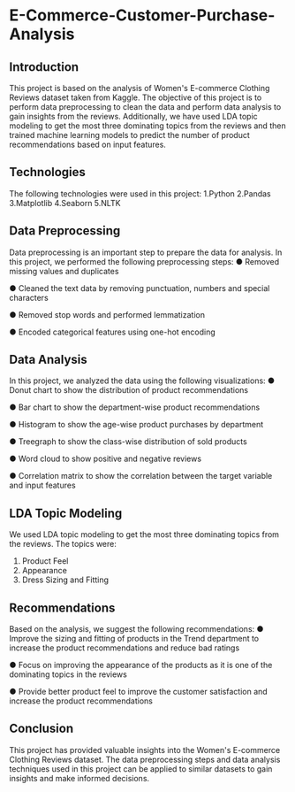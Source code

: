 # E-Commerce-Customer-Purchase-Analysis
## Introduction
This project is based on the analysis of Women's E-commerce Clothing Reviews dataset taken from Kaggle. The objective of this project is to perform data preprocessing to clean the data and perform data analysis to gain insights from the reviews. Additionally, we have used LDA topic modeling to get the most three dominating topics from the reviews and then trained machine learning models to predict the number of product recommendations based on input features.
## Technologies
The following technologies were used in this project:
1.Python
2.Pandas
3.Matplotlib
4.Seaborn
5.NLTK

## Data Preprocessing
Data preprocessing is an important step to prepare the data for analysis. In this project, we performed the following preprocessing steps:
●	Removed missing values and duplicates

●	Cleaned the text data by removing punctuation, numbers and special characters

●	Removed stop words and performed lemmatization

●	Encoded categorical features using one-hot encoding

## Data Analysis
In this project, we analyzed the data using the following visualizations:
●	Donut chart to show the distribution of product recommendations

●	Bar chart to show the department-wise product recommendations

●	Histogram to show the age-wise product purchases by department

●	Treegraph to show the class-wise distribution of sold products

●	Word cloud to show positive and negative reviews

●	Correlation matrix to show the correlation between the target variable and input features
## LDA Topic Modeling
We used LDA topic modeling to get the most three dominating topics from the reviews. The topics were:
1.	Product Feel
2.	Appearance
3.	Dress Sizing and Fitting

## Recommendations
Based on the analysis, we suggest the following recommendations:
●	Improve the sizing and fitting of products in the Trend department to increase the product recommendations and reduce bad ratings

●	Focus on improving the appearance of the products as it is one of the dominating topics in the reviews

●	Provide better product feel to improve the customer satisfaction and increase the product recommendations


## Conclusion
This project has provided valuable insights into the Women's E-commerce Clothing Reviews dataset. The data preprocessing steps and data analysis techniques used in this project can be applied to similar datasets to gain insights and make informed decisions.

